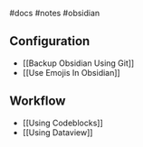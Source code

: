 
#docs #notes #obsidian

## Configuration

- [[Backup Obsidian Using Git]]
- [[Use Emojis In Obsidian]]

## Workflow

- [[Using Codeblocks]]
- [[Using Dataview]]
